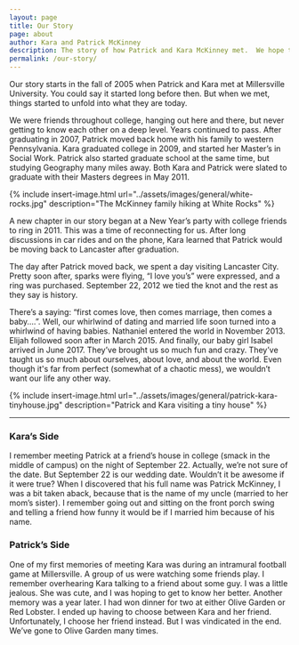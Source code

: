 ```yaml
---
layout: page
title: Our Story
page: about
author: Kara and Patrick McKinney
description: The story of how Patrick and Kara McKinney met.  We hope to share parts of our lives with you on McKinney Party of Five.
permalink: /our-story/
---
```


Our story starts in the fall of 2005 when Patrick and Kara met at Millersville University.  You could say it started long before then.  But when we met, things started to unfold into what they are today. 

We were friends throughout college, hanging out here and there, but never getting to know each other on a deep level. Years continued to pass. After graduating in 2007, Patrick moved back home with his family to western Pennsylvania.  Kara graduated college in 2009, and started her Master’s in Social Work.  Patrick also started graduate school at the same time, but studying Geography many miles away.  Both Kara and Patrick were slated to graduate with their Masters degrees in May 2011.

{% include insert-image.html url="../assets/images/general/white-rocks.jpg" description="The McKinney family hiking at White Rocks" %}

A new chapter in our story began at a New Year’s party with college friends to ring in 2011.  This was a time of reconnecting for us.  After long discussions in car rides and on the phone, Kara learned that Patrick would be moving back to Lancaster after graduation. 

The day after Patrick moved back, we spent a day visiting Lancaster City.  Pretty soon after, sparks were flying, “I love you’s” were expressed, and a ring was purchased. September 22, 2012 we tied the knot and the rest as they say is history.

There’s a saying: “first comes love, then comes marriage, then comes a baby….”.  Well, our whirlwind of dating and married life soon turned into a whirlwind of having babies.  Nathaniel entered the world in November 2013. Elijah followed soon after in March 2015. And finally, our baby girl Isabel arrived in June 2017. They’ve brought us so much fun and crazy. They’ve taught us so much about ourselves, about love, and about the world. Even though it's far from perfect (somewhat of a chaotic mess), we wouldn’t want our life any other way.

{% include insert-image.html url="../assets/images/general/patrick-kara-tinyhouse.jpg" description="Patrick and Kara visiting a tiny house" %}

---

### Kara’s Side

I remember meeting Patrick at a friend’s house in college (smack in the middle of campus) on the night of September 22.  Actually, we’re not sure of the date.  But September 22 is our wedding date.  Wouldn’t it be awesome if it were true?  When I discovered that his full name was Patrick McKinney, I was a bit taken aback, because that is the name of my uncle (married to her mom’s sister). I remember going out and sitting on the front porch swing and telling a friend how funny it would be if I married him because of his name. 

### Patrick’s Side

One of my first memories of meeting Kara was during an intramural football game at Millersville.  A group of us were watching some friends play.  I remember overhearing Kara talking to a friend about some guy.  I was a little jealous.  She was cute, and I was hoping to get to know her better.  Another memory was a year later.  I had won dinner for two at either Olive Garden or Red Lobster.  I ended up having to choose between Kara and her friend.  Unfortunately, I choose her friend instead.  But I was vindicated in the end.  We’ve gone to Olive Garden many times.